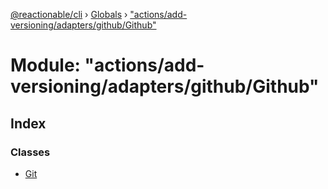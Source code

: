[@reactionable/cli](../README.md) › [Globals](../globals.md) › ["actions/add-versioning/adapters/github/Github"](_actions_add_versioning_adapters_github_github_.md)

# Module: "actions/add-versioning/adapters/github/Github"

## Index

### Classes

* [Git](../classes/_actions_add_versioning_adapters_github_github_.git.md)
